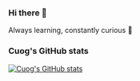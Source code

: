 ### Hi there 👋
Always learning, constantly curious 👋
### Cuog's GitHub stats
[![Cuog's GitHub stats](https://github-readme-stats.vercel.app/api?username=cuongngm)](https://github.com/anuraghazra/github-readme-stats)


<!--
**cuongngm/cuongngm** is a ✨ _special_ ✨ repository because its `README.md` (this file) appears on your GitHub profile.

Here are some ideas to get you started:

- 🔭 I’m currently working on ...
- 🌱 I’m currently learning ...
- 👯 I’m looking to collaborate on ...
- 🤔 I’m looking for help with ...
- 💬 Ask me about ...
- 📫 How to reach me: ...
- 😄 Pronouns: ...
- ⚡ Fun fact: ...
-->

